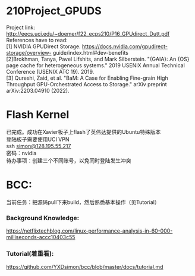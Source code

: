# 210Project_GPUDS
Project link:<br />
http://eecs.uci.edu/~doemer/f22_ecps210/P16_GPUdirect_Dutt.pdf<br />
References have to read:<br />
[1] NVIDIA GPUDirect Storage. https://docs.nvidia.com/gpudirect-storage/overview- guide/index.html#dev-benefits<br />
[2]Brokhman, Tanya, Pavel Lifshits, and Mark Silberstein. "{GAIA}: An {OS} page cache for
 heterogeneous systems." 2019 USENIX Annual Technical Conference (USENIX ATC 19). 2019.<br />
[3] Qureshi, Zaid, et al. "BaM: A Case for Enabling Fine-grain High Throughput GPU-Orchestrated
 Access to Storage." arXiv preprint arXiv:2203.04910 (2022).
 # Flash Kernel
 已完成。成功在Xavier板子上flash了英伟达提供的Ubuntu特殊版本<br />
 登陆板子需要使用UCI VPN<br />
 ssh simon@128.195.55.217<br />
 密码：nvidia<br />
 待办事项：创建三个不同账号，以免同时登陆发生冲突
 # BCC:
 当前任务：把源码pull下来build，然后熟悉基本操作（见Tutorial）
 ### Background Knowledge:
 https://netflixtechblog.com/linux-performance-analysis-in-60-000-milliseconds-accc10403c55
 ### Tutorial(着重看):
 https://github.com/YXDsimon/bcc/blob/master/docs/tutorial.md
 
 
